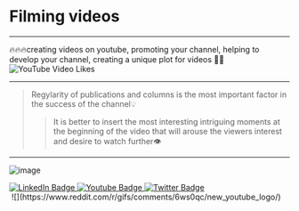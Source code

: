 # Filming videos
____
🔥🔥🔥creating videos on youtube, promoting your channel, helping to develop your channel, creating a unique plot for videos 🎥📣
![YouTube Video Likes](https://img.shields.io/youtube/likes/:videoId?style=for-the-badge&logo=YouTube&logoColor=black&label=Dacota&labelColor=red&color=red)
____
>Regylarity of publications and columns is the most important factor in the success of the channel💡
>>It is better to insert the most interesting intriguing moments at the beginning of the video that will arouse the viewers interest and desire to watch further👁️

____


![image](https://github.com/Dacota167/youtube/assets/165401466/39bcfa32-42c6-4826-bce7-56790fc093ce)
<div id="badges">
  <a href="your-linkedin-URL">
    <img src="https://img.shields.io/badge/LinkedIn-blue?style=for-the-badge&logo=linkedin&logoColor=white" alt="LinkedIn Badge"/>
  </a>
  <a href="your-youtube-URL">
    <img src="https://img.shields.io/badge/YouTube-red?style=for-the-badge&logo=youtube&logoColor=white" alt="Youtube Badge"/>
  </a>
  <a href="your-twitter-URL">
    <img src="https://img.shields.io/badge/Twitter-blue?style=for-the-badge&logo=twitter&logoColor=white" alt="Twitter Badge"/>
  </a>
</div>
<img src="https://komarev.com/ghpvc/?username=your-github-username&style=flat-square&color=blue" alt=""/>
![](https://www.reddit.com/r/gifs/comments/6ws0qc/new_youtube_logo/)
